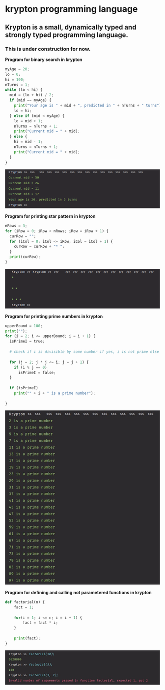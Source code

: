 # krypton programming language

## Krypton is a small, dynamically typed and strongly typed programming language.

### This is under construction for now.

**Program for binary search in krypton**

```python
myAge = 20;
lo = 0;
hi = 100;
nTurns = 1;
while (lo < hi) {
  mid = (lo + hi) / 2;
  if (mid == myAge) {
    print("Your age is " + mid + ", predicted in " + nTurns + " turns");
    lo = hi;
  } else if (mid < myAge) {
    lo = mid + 1;
    nTurns = nTurns + 1;
    print("Current mid = " + mid);
  } else {
    hi = mid - 1;
    nTurns = nTurns + 1;
    print("Current mid = " + mid);
  }
}
```

![plot](./Program%20outputs/BinarySearch.png)

**Program for printing star pattern in krypton**

```python
nRows = 3;
for (iRow = 0; iRow < nRows; iRow = iRow + 1) {
  curRow = "";
  for (iCol = 0; iCol <= iRow; iCol = iCol + 1) {
    curRow = curRow + "* ";
  }
  print(curRow);
}
```

![plot](./Program%20outputs/StarPattern.png)

**Program for printing prime numbers in krypton**

```python
upperBound = 100;
print("");
for (i = 2; i <= upperBound; i = i + 1) {
  isPrimeI = true;

  # check if i is divisible by some number if yes, i is not prime else i is prime #
        
  for (j = 2; j * j <= i; j = j + 1) {
    if (i % j == 0) 
      isPrimeI = false;
  }

  if (isPrimeI) 
    print("" + i + " is a prime number");
  
}
```

![plot](./Program%20outputs/primeNumberProgram.jpg)


**Program for defining and calling not parametered functions in krypton**

```python
def factorial(n) {
    fact = 1;
         
    for(i = 1; i <= n; i = i + 1) {
        fact = fact * i;
    }
    
    print(fact);
}
```

![plot](./Program%20outputs/factorialFunctionParams.jpg)
